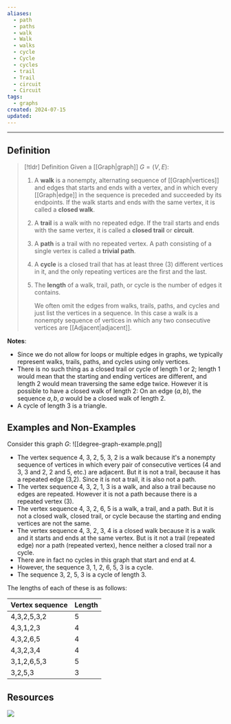 ```yaml
---
aliases:
  - path
  - paths
  - walk
  - Walk
  - walks
  - cycle
  - Cycle
  - cycles
  - trail
  - Trail
  - circuit
  - Circuit
tags:
  - graphs
created: 2024-07-15
updated:
---
```

---
## Definition 

> [!tldr] Definition
> Given a [[Graph|graph]] $G = (V,E)$:
> 1. A **walk** is a nonempty, alternating sequence of [[Graph|vertices]] and edges that starts and ends with a vertex, and in which every [[Graph|edge]] in the sequence is preceded and succeeded by its endpoints. If the walk starts and ends with the same vertex, it is called a **closed walk**. 
> 2. A **trail** is a walk with no repeated edge. If the trail starts and ends with the same vertex, it is called a **closed trail** or **circuit**. 
> 3. A **path** is a trail with no repeated vertex. A path consisting of a single vertex is called a **trivial path**. 
> 4. A **cycle** is a closed trail that has at least three (3) different vertices in it, and the only repeating vertices are the first and the last. 
> 5. The **length** of a walk, trail, path, or cycle is the number of edges it contains. 
>    
>    We often omit the edges from walks, trails, paths, and cycles and just list the vertices in a sequence. In this case a walk is a nonempty sequence of vertices in which any two consecutive vertices are [[Adjacent|adjacent]]. 

**Notes**: 
- Since we do not allow for loops or multiple edges in graphs, we typically represent walks, trails, paths, and cycles using only vertices. 
- There is no such thing as a closed trail or cycle of length 1 or 2; length 1 would mean that the starting and ending vertices are different, and length 2 would mean traversing the same edge twice. However it is possible to have a closed walk of length 2: On an edge $(a,b)$, the sequence $a,b,a$ would be a closed walk of length 2. 
- A cycle of length 3 is a triangle. 

## Examples and Non-Examples

Consider this graph $G$: 
![[degree-graph-example.png]]


- The vertex sequence 4, 3, 2, 5, 3, 2 is a walk because it's a nonempty sequence of vertices in which every pair of consecutive vertices (4 and 3, 3 and 2, 2 and 5, etc.) are adjacent. But it is not a trail, because it has a repeated edge (3,2). Since it is not a trail, it is also not a path. 
- The vertex sequence 4, 3, 2, 1, 3 is a walk, and also a trail because no edges are repeated. However it is not a path because there is a repeated vertex (3). 
- The vertex sequence 4, 3, 2, 6, 5 is a walk, a trail, and a path. But it is not a closed walk, closed trail, or cycle because the starting and ending vertices are not the same. 
- The vertex sequence 4, 3, 2, 3, 4 is a closed walk because it is a walk and it starts and ends at the same vertex. But is it not a trail (repeated edge) nor a path (repeated vertex), hence neither a closed trail nor a cycle. 
- There are in fact no cycles in this graph that start and end at 4. 
- However, the sequence 3, 1, 2, 6, 5, 3 is a cycle. 
- The sequence 3, 2, 5, 3 is a cycle of length 3. 

The lengths of each of these is as follows:

| Vertex sequence | Length |
| --------------- | ------ |
| 4,3,2,5,3,2     | 5      |
| 4,3,1,2,3       | 4      |
| 4,3,2,6,5       | 4      |
| 4,3,2,3,4       | 4      |
| 3,1,2,6,5,3     | 5      |
| 3,2,5,3         | 3      |


## Resources 

![](https://www.youtube.com/watch?v=hlHWguJVAdU)
